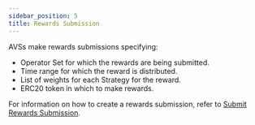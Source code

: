 ```yaml
---
sidebar_position: 5
title: Rewards Submission
---
```


AVSs make rewards submissions specifying:

* Operator Set for which the rewards are being submitted.
* Time range for which the reward is distributed.
* List of weights for each Strategy for the reward.
* ERC20 token in which to make rewards.

For information on how to create a rewards submission, refer to [Submit Rewards Submission](../../../../developers/build-an-avs/howto/build/submit-rewards-submissions.md).
